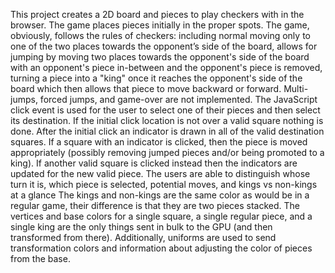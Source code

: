 This project creates a 2D board and pieces to play checkers with in the browser.
The game places pieces initially in the proper spots. 
The game, obviously, follows the rules of checkers: including normal moving only to one of the two places towards the opponent’s side of the board, allows for jumping by moving two places towards the opponent's side of the board with an opponent's piece in-between and the opponent's piece is removed, turning a piece into a "king" once it reaches the opponent's side of the board which then allows that 
piece to move backward or forward.
Multi-jumps, forced jumps, and game-over are not implemented.
The JavaScript click event is used for the user to select one of their pieces and then select its destination.
If the initial click location is not over a valid square nothing is done.
After the initial click an indicator is drawn in all of the valid destination squares.
If a square with an indicator is clicked, then the piece is moved appropriately (possibly removing jumped pieces and/or being promoted to a king).
If another valid square is clicked instead then the indicators are updated for the new valid piece.
The users are able to distinguish whose turn it is, which piece is selected, potential moves, and kings vs non-kings at a glance 
The kings and non-kings are the same color as would be in a regular game, their difference is that they are two pieces stacked.
The vertices and base colors for a single square, a single regular piece, and a single king are the only things sent in 
bulk to the GPU (and then transformed from there).
Additionally, uniforms are used to send transformation colors and information about adjusting the color of pieces from the base.